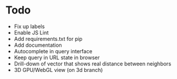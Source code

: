 
# Todo

- Fix up labels
- Enable JS Lint
- Add requirements.txt for pip
- Add documentation
- Autocomplete in query interface
- Keep query in URL state in browser
- Drill-down of vector that shows real distance between neighbors
- 3D GPU/WebGL view (on 3d branch)
